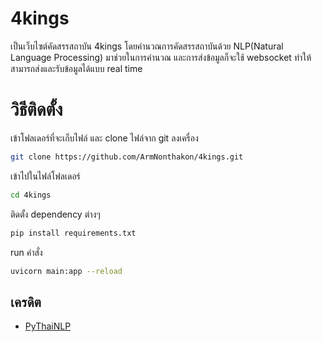 # 4kings

เป็นเว็บไซต์คัดสรรสถาบัน 4kings โดยคำนวณการคัดสรรสถาบันด้วย NLP(Natural Language Processing) มาช่วยในการคำนวณ และการส่งข้อมูลก็จะใช้ websocket ทำให้สามารถส่งและรับข้อมูลได้แบบ real time 

# วิธีติดตั้ง
เข้าโฟลเดอร์ที่จะเก็บไฟล์ และ clone ไฟล์จาก git ลงเครื่อง
```bash
git clone https://github.com/ArmNonthakon/4kings.git
```
เข้าไปในไฟล์โฟลเดอร์
```bash
cd 4kings
```
ติดตั้ง dependency ต่างๆ
```bash
pip install requirements.txt
```
run คำสั่ง
```bash
uvicorn main:app --reload
```

## เครดิต

 - [PyThaiNLP](https://pythainlp.github.io/)


